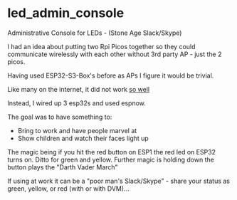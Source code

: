 # led_admin_console
Administrative Console for LEDs - (Stone Age Slack/Skype)

I had an idea about putting two Rpi Picos together so they could communicate wirelessly with each other without 3rd party AP - just the 2 picos.

Having used ESP32-S3-Box's before as APs I figure it would be trivial.

Like many on the internet, it did not work [so well](https://forums.raspberrypi.com/viewtopic.php?t=363911)

Instead, I wired up 3 esp32s and used espnow. 

The goal was to have something to:
- Bring to work and have people marvel at
- Show children and watch their faces light up

The magic being if you hit the red button on ESP1 the red led on ESP32 turns on. Ditto for green and yellow.
Further magic is holding down the button plays the "Darth Vader March" 

If using at work it can be a "poor man's Slack/Skype" - share your status as green, yellow, or red (with or with DVM)...


 



